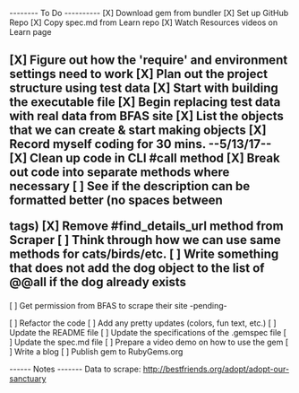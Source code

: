-------- To Do ----------
[X] Download gem from bundler
[X] Set up GitHub Repo
[X] Copy spec.md from Learn repo
[X] Watch Resources videos on Learn page

[X] Figure out how the 'require' and environment settings need to work
[X] Plan out the project structure using test data
[X] Start with building the executable file
[X] Begin replacing test data with real data from BFAS site
[X] List the objects that we can create & start making objects
[X] Record myself coding for 30 mins.
--5/13/17--
[X] Clean up code in CLI #call method
[X] Break out code into separate methods where necessary
[ ] See if the description can be formatted better (no spaces between <p> tags)
[X] Remove #find_details_url method from Scraper
[ ] Think through how we can use same methods for cats/birds/etc.
[ ] Write something that does not add the dog object to the list of @@all if the dog already exists
-----------
[ ] Get permission from BFAS to scrape their site -pending-

[ ] Refactor the code
[ ] Add any pretty updates (colors, fun text, etc.)
[ ] Update the README file
[ ] Update the specifications of the .gemspec file
[ ] Update the spec.md file
[ ] Prepare a video demo on how to use the gem
[ ] Write a blog
[ ] Publish gem to RubyGems.org

------ Notes -------
Data to scrape: http://bestfriends.org/adopt/adopt-our-sanctuary
